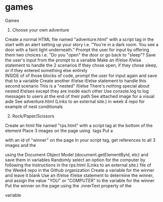 # games

Games


1. Choose your own adventure

Create a normal HTML file named "adventure.html" with a script tag in the <head>
start with an alert setting up your story
i.e. "You're in a dark room. You see a door with a faint light underneath."
Prompt the user for input by offering them two choices
i.e. "Do you "open" the door or go back to "sleep"?
Save the user's input from the prompt to a variable
Make an if/else if/else statement to handle the 2 scenarios
If they chose open, if they chose sleep, or if they entered something else entirely  
INSIDE of of those blocks of code, prompt the user for input again and save that to a variable
Create another if/else if/else statement to handle this second scenario
This is a "nested" if/else
There's nothing special about nested if/elses except they are inside each other
Use console.log to log messages to users at the end of their path
See attached image for a visual aide
See adventure.html (Links to an external site.) in week 4 repo for example of nest conditionals



2. Rock/Paper/Scissors

Create an html file named "rps.html" with a script tag at the bottom of the <body> element
Place 3 images on the page using <img> tags
Put a <p> with an id of "winner" on the page
In your script tag, get references to all 3 images and the <p> using the Document Object  Model (document.getElementById, etc) and save them in variables
Randomly select an option for the computer by following the instructions in the rps.html (Links to an external site.) file of the Week4 repo in the Github organization 
Create a variable for the winner and leave it blank
Use an if/else if/else statement to determine the winner, and assign the value "YOU" or "COMPUTER" to the variable for the winner
Put the winner on the page using the .innerText property of the <p> variable  
